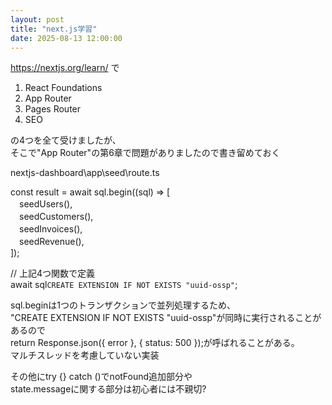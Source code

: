 ```yaml
---
layout: post
title: "next.js学習"
date: 2025-08-13 12:00:00
---
```


https://nextjs.org/learn/ で  
1. React Foundations  
2. App Router  
3. Pages Router  
4. SEO

の4つを全て受けましたが、  
そこで"App Router"の第6章で問題がありましたので書き留めておく

nextjs-dashboard\app\seed\route.ts

const result = await sql.begin((sql) => [  
　seedUsers(),  
　seedCustomers(),  
　seedInvoices(),  
　seedRevenue(),  
]);

// 上記4つ関数で定義  
await sql`CREATE EXTENSION IF NOT EXISTS "uuid-ossp"`;

sql.beginは1つのトランザクションで並列処理するため、  
"CREATE EXTENSION IF NOT EXISTS "uuid-ossp"が同時に実行されることがあるので  
return Response.json({ error }, { status: 500 });が呼ばれることがある。  
マルチスレッドを考慮していない実装

その他にtry {} catch ()でnotFound追加部分や  
state.messageに関する部分は初心者には不親切?
